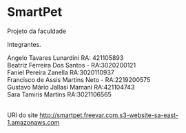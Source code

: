 # SmartPet
Projeto da faculdade 

Integrantes.

Angelo Tavares Lunardini RA: 421105893<br>
Beatriz Ferreira Dos Santos - RA:3020200121<br>
Faniel Pereira Zanella RA:3020110937<br>
Francisco de Assis Martins Neto - RA:2219200575<br>
Gustavo Mário Jallasi Mamani RA:421104743<br>
Sara Tamiris Martins  RA:3021106565<br>
<br>


URl do site 
http://smartpet.freevar.com.s3-website-sa-east-1.amazonaws.com



